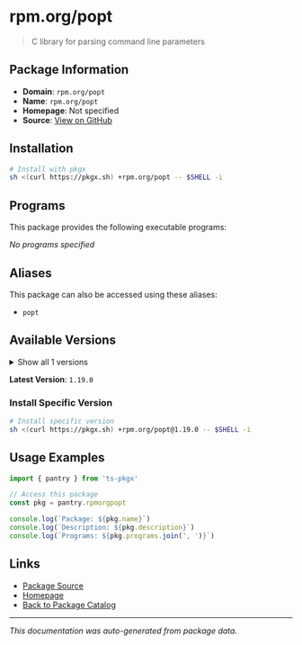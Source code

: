 # rpm.org/popt

> C library for parsing command line parameters

## Package Information

- **Domain**: `rpm.org/popt`
- **Name**: `rpm.org/popt`
- **Homepage**: Not specified
- **Source**: [View on GitHub](https://github.com/pkgxdev/pantry/tree/main/projects/rpm.org/popt/package.yml)

## Installation

```bash
# Install with pkgx
sh <(curl https://pkgx.sh) +rpm.org/popt -- $SHELL -i
```

## Programs

This package provides the following executable programs:

*No programs specified*

## Aliases

This package can also be accessed using these aliases:

- `popt`

## Available Versions

<details>
<summary>Show all 1 versions</summary>

- `1.19.0`

</details>

**Latest Version**: `1.19.0`

### Install Specific Version

```bash
# Install specific version
sh <(curl https://pkgx.sh) +rpm.org/popt@1.19.0 -- $SHELL -i
```

## Usage Examples

```typescript
import { pantry } from 'ts-pkgx'

// Access this package
const pkg = pantry.rpmorgpopt

console.log(`Package: ${pkg.name}`)
console.log(`Description: ${pkg.description}`)
console.log(`Programs: ${pkg.programs.join(', ')}`)
```

## Links

- [Package Source](https://github.com/pkgxdev/pantry/tree/main/projects/rpm.org/popt/package.yml)
- [Homepage](#)
- [Back to Package Catalog](../package-catalog.md)

---

*This documentation was auto-generated from package data.*
